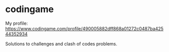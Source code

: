 # codingame

My profile: https://www.codingame.com/profile/490005882dff868a01272c0487ba42544352934

Solutions to challenges and clash of codes problems.
